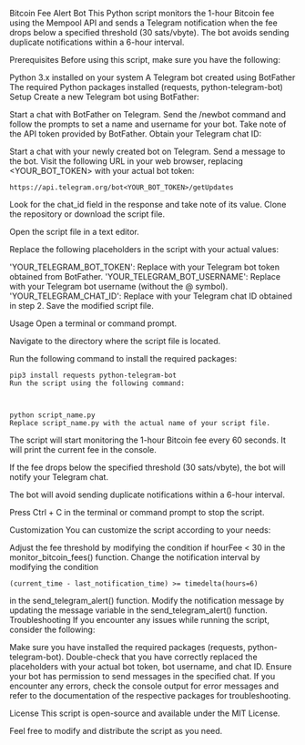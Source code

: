 Bitcoin Fee Alert Bot
This Python script monitors the 1-hour Bitcoin fee using the Mempool API and sends a Telegram notification when the fee drops below a specified threshold (30 sats/vbyte). The bot avoids sending duplicate notifications within a 6-hour interval.

Prerequisites
Before using this script, make sure you have the following:

Python 3.x installed on your system
A Telegram bot created using BotFather
The required Python packages installed (requests, python-telegram-bot)
Setup
Create a new Telegram bot using BotFather:

Start a chat with BotFather on Telegram.
Send the /newbot command and follow the prompts to set a name and username for your bot.
Take note of the API token provided by BotFather.
Obtain your Telegram chat ID:

Start a chat with your newly created bot on Telegram.
Send a message to the bot.
Visit the following URL in your web browser, replacing <YOUR_BOT_TOKEN> with your actual bot token:


    https://api.telegram.org/bot<YOUR_BOT_TOKEN>/getUpdates
Look for the chat_id field in the response and take note of its value.
Clone the repository or download the script file.

Open the script file in a text editor.

Replace the following placeholders in the script with your actual values:

'YOUR_TELEGRAM_BOT_TOKEN': Replace with your Telegram bot token obtained from BotFather.
'YOUR_TELEGRAM_BOT_USERNAME': Replace with your Telegram bot username (without the @ symbol).
'YOUR_TELEGRAM_CHAT_ID': Replace with your Telegram chat ID obtained in step 2.
Save the modified script file.

Usage
Open a terminal or command prompt.

Navigate to the directory where the script file is located.

Run the following command to install the required packages:

    pip3 install requests python-telegram-bot
    Run the script using the following command:



    python script_name.py
    Replace script_name.py with the actual name of your script file.

The script will start monitoring the 1-hour Bitcoin fee every 60 seconds. It will print the current fee in the console.

If the fee drops below the specified threshold (30 sats/vbyte), the bot will notify your Telegram chat.

The bot will avoid sending duplicate notifications within a 6-hour interval.

Press Ctrl + C in the terminal or command prompt to stop the script.

Customization
You can customize the script according to your needs:

Adjust the fee threshold by modifying the condition if hourFee < 30 in the monitor_bitcoin_fees() function.
Change the notification interval by modifying the condition


    (current_time - last_notification_time) >= timedelta(hours=6)
in the send_telegram_alert() function.
Modify the notification message by updating the message variable in the send_telegram_alert() function.
Troubleshooting
If you encounter any issues while running the script, consider the following:

Make sure you have installed the required packages (requests, python-telegram-bot).
Double-check that you have correctly replaced the placeholders with your actual bot token, bot username, and chat ID.
Ensure your bot has permission to send messages in the specified chat.
If you encounter any errors, check the console output for error messages and refer to the documentation of the respective packages for troubleshooting.

License
This script is open-source and available under the MIT License.

Feel free to modify and distribute the script as you need.

